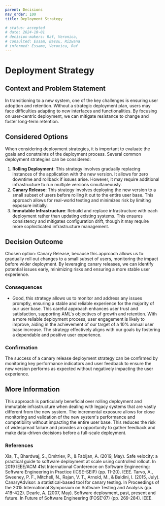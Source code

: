 ```yaml
---
parent: Decisions
nav_order: 100
title: Deployment Strategy

# status: accepted
# date: 2024-10-01
# decision-makers: Raf, Veronica,
# consulted: Essam, Bassu, Rizwana
# informed: Essame, Veronica, Raf
---
```

<!-- markdownlint-disable-next-line MD025 -->
# Deployment Strategy

## Context and Problem Statement

In transitioning to a new system, one of the key challenges is ensuring user adoption and retention. Without a strategic deployment plan, users may face difficulties adapting to new interfaces and functionalities. By focusing on user-centric deployment, we can mitigate resistance to change and foster long-term retention.

## Considered Options
When considering deployment strategies, it is important to evaluate the goals and constraints of the deployment process. Several common deployment strategies can be considered:

1. **Rolling Deployment**: This strategy involves gradually replacing instances of the application with the new version. It allows for zero downtime and rollback if issues arise. However, it may require additional infrastructure to run multiple versions simultaneously.
3. **Canary Release**: This strategy involves deploying the new version to a small subset of users before rolling it out to the entire user base. This approach allows for real-world testing and minimizes risk by limiting exposure initially.
6. **Immutable Infrastructure**: Rebuild and replace infrastructure with each deployment rather than updating existing systems. This ensures consistency and mitigates configuration drift, though it may require more sophisticated infrastructure management.

## Decision Outcome

Chosen option: Canary Release, because this approach allows us to gradually roll out changes to a small subset of users, monitoring the impact before wider deployment. By leveraging canary releases, we can identify potential issues early, minimizing risks and ensuring a more stable user experience. 

### Consequences

* Good, this strategy allows us to monitor and address any issues promptly, ensuring a stable and reliable experience for the majority of our user base. This careful approach enhances user trust and satisfaction, supporting AML's objectives of growth and retention. With a more reliable deployment process, user engagement is likely to improve, aiding in the achievement of our target of a 10% annual user base increase. The strategy effectively aligns with our goals by fostering a dependable and positive user experience.

### Confirmation

The success of a canary release deployment strategy can be confirmed by monitoring key performance indicators and user feedback to ensure the new version performs as expected without negatively impacting the user experience.

## More Information

This approach is particularly beneficial over rolling deployment and immutable infrastructure when dealing with legacy systems that are vastly different from the new system. The incremental exposure allows for close monitoring and validation of the new system's performance and compatibility without impacting the entire user base. This reduces the risk of widespread failure and provides an opportunity to gather feedback and make data-driven decisions before a full-scale deployment.

### References

Xia, T., Bhardwaj, S., Dmitriev, P., & Fabijan, A. (2019, May). Safe velocity: a practical guide to software deployment at scale using controlled rollout. In 2019 IEEE/ACM 41st International Conference on Software Engineering: Software Engineering in Practice (ICSE-SEIP) (pp. 11-20). IEEE.
Tarvo, A., Sweeney, P. F., Mitchell, N., Rajan, V. T., Arnold, M., & Baldini, I. (2015, July). CanaryAdvisor: a statistical-based tool for canary testing. In Proceedings of the 2015 International Symposium on Software Testing and Analysis (pp. 418-422).
Dearle, A. (2007, May). Software deployment, past, present and future. In Future of Software Engineering (FOSE'07) (pp. 269-284). IEEE.
